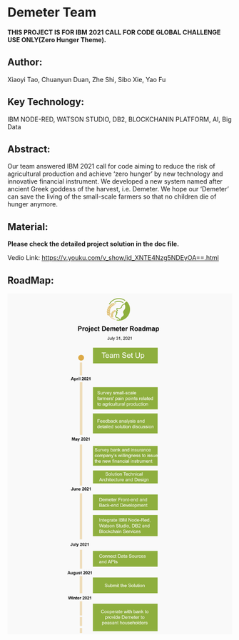 
# Demeter Team

**THIS PROJECT IS FOR IBM 2021 CALL FOR CODE GLOBAL CHALLENGE USE ONLY(Zero Hunger Theme).**

## Author:

Xiaoyi Tao, Chuanyun Duan, Zhe Shi, Sibo Xie, Yao Fu

## Key Technology: 

IBM NODE-RED, WATSON STUDIO, DB2, BLOCKCHANIN PLATFORM, AI, Big Data

## Abstract:

Our team answered IBM 2021 call for code aiming to reduce the risk of agricultural production and achieve ‘zero hunger’ by new technology and innovative financial instrument. We developed a new system named after ancient Greek goddess of the harvest, i.e. Demeter. We hope our ‘Demeter’ can save the living of the small-scale farmers so that no children die of hunger anymore. 

## Material:

**Please check the detailed project solution in the doc file.** 

Vedio Link: https://v.youku.com/v_show/id_XNTE4Nzg5NDEyOA==.html


## RoadMap:

![ROADMAP](https://github.com/zheshi123/Demeter/blob/main/Docs/Roadmap.jpg)
